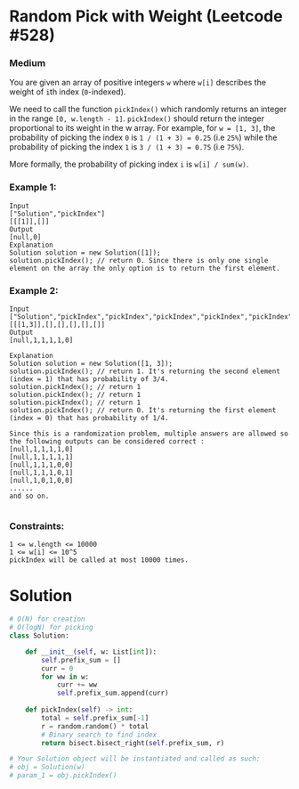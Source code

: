 Random Pick with Weight (Leetcode #528)
===============================
### Medium

You are given an array of positive integers `w` where `w[i]` describes the weight of `i`th index (`0`-indexed).

We need to call the function `pickIndex()` which randomly returns an integer in the range `[0, w.length - 1]`. `pickIndex()` should return the integer proportional 
to its weight in the w array. For example, for `w = [1, 3]`, the probability of picking the index `0` is `1 / (1 + 3) = 0.25` (i.e `25%`) while the probability
of picking the index `1` is `3 / (1 + 3) = 0.75` (i.e `75%`).

More formally, the probability of picking index `i` is `w[i] / sum(w)`.

 

### Example 1:
```
Input
["Solution","pickIndex"]
[[[1]],[]]
Output
[null,0]
Explanation
Solution solution = new Solution([1]);
solution.pickIndex(); // return 0. Since there is only one single element on the array the only option is to return the first element.
```

### Example 2:
```
Input
["Solution","pickIndex","pickIndex","pickIndex","pickIndex","pickIndex"]
[[[1,3]],[],[],[],[],[]]
Output
[null,1,1,1,1,0]

Explanation
Solution solution = new Solution([1, 3]);
solution.pickIndex(); // return 1. It's returning the second element (index = 1) that has probability of 3/4.
solution.pickIndex(); // return 1
solution.pickIndex(); // return 1
solution.pickIndex(); // return 1
solution.pickIndex(); // return 0. It's returning the first element (index = 0) that has probability of 1/4.

Since this is a randomization problem, multiple answers are allowed so the following outputs can be considered correct :
[null,1,1,1,1,0]
[null,1,1,1,1,1]
[null,1,1,1,0,0]
[null,1,1,1,0,1]
[null,1,0,1,0,0]
......
and so on.
 
```

### Constraints:
```
1 <= w.length <= 10000
1 <= w[i] <= 10^5
pickIndex will be called at most 10000 times.
```

Solution
========

```python
# O(N) for creation
# O(logN) for picking
class Solution:

    def __init__(self, w: List[int]):
        self.prefix_sum = []
        curr = 0
        for ww in w:
            curr += ww
            self.prefix_sum.append(curr)
       
    def pickIndex(self) -> int:
        total = self.prefix_sum[-1]
        r = random.random() * total
        # Binary search to find index
        return bisect.bisect_right(self.prefix_sum, r)

# Your Solution object will be instantiated and called as such:
# obj = Solution(w)
# param_1 = obj.pickIndex()
```
